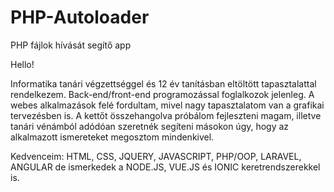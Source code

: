 # PHP-Autoloader
PHP fájlok hívását segítő app

Hello! 

 Informatika tanári végzettséggel és 12 év tanításban eltöltött tapasztalattal rendelkezem. Back-end/front-end programozással foglalkozok jelenleg. A webes alkalmazások felé fordultam, mivel nagy tapasztalatom van a grafikai tervezésben is. A kettőt összehangolva próbálom fejleszteni magam, illetve tanári vénámból adódóan szeretnék segíteni másokon úgy, hogy az alkalmazott ismereteket megosztom mindenkivel.
 
Kedvenceim: HTML, CSS, JQUERY, JAVASCRIPT, PHP/OOP, LARAVEL, ANGULAR de ismerkedek a NODE.JS, VUE.JS és IONIC keretrendszerekkel is.
